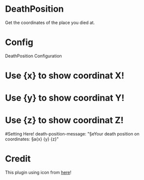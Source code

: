 # DeathPosition
Get the coordinates of the place you died at.
# Config
DeathPosition Configuration

# Use {x} to show coordinat X! 
# Use {y} to show coordinat Y! 
# Use {z} to show coordinat Z! 

#Setting Here!
death-position-message: "§eYour death position on coordinates: §a{x} {y} {z}"
# Credit
This plugin using icon from <a href="https://flaticon.com">here</a>!
